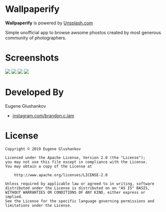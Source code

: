 # Wallpaperify

**Wallpaperify** is powered by [Unsplash.com](https://unsplash.com/)

Simple unofficial app to browse awsome phostos created by most generous community of photographers.

# Screenshots

<img src="https://github.com/netchar/Wallpaperify/blob/master/Info/home_photos.png"> <img src="https://github.com/netchar/Wallpaperify/blob/master/Info/photo_details.png"> <img src="https://github.com/netchar/Wallpaperify/blob/master/Info/collection_details.png"> <img src="https://github.com/netchar/Wallpaperify/blob/master/Info/home_collections.png">

# Developed By

Eugene Glushankov
 * [instagram.com/brandon.c.lam](https://www.instagram.com/e.glushankov/)
 
# License  
	Copyright © 2019 Eugene Glushankov

	Licensed under the Apache License, Version 2.0 (the "License");
	you may not use this file except in compliance with the License.
	You may obtain a copy of the License at

		http://www.apache.org/licenses/LICENSE-2.0

	Unless required by applicable law or agreed to in writing, software
	distributed under the License is distributed on an "AS IS" BASIS,
	WITHOUT WARRANTIES OR CONDITIONS OF ANY KIND, either express or implied.
	See the License for the specific language governing permissions and
	limitations under the License.

